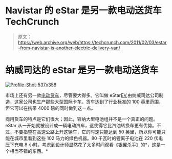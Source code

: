 # Navistar 的 eStar 是另一款电动送货车 TechCrunch

> 原文：<https://web.archive.org/web/https://techcrunch.com/2011/02/03/estar-from-navistar-is-another-electric-delivery-van/>

# 纳威司达的 eStar 是另一款电动送货车

[![](img/33d5293e395d6a78c0f6437d4c0f7c1a.png "Profile-Shot-537x358")](https://web.archive.org/web/20221209232259/https://beta.techcrunch.com/wp-content/uploads/2011/02/profile-shot-537x358.jpg)

市场上还有另一款[电动货车](https://web.archive.org/web/20221209232259/http://www.crunchgear.com/2010/09/22/voltec-cargo-van-concept/)，尽管要大得多。它叫做 eStar[EV](https://web.archive.org/web/20221209232259/http://www.crunchgear.com/tag/evs),由纳威司达公司制造，这家公司也生产那些大型国际卡车。货车达到了行业标准的 100 英里范围，但它可以在携带 4000 磅的同时做到这一点。

商用货车的特点是它们很大；因此，容纳大型电池组并不是一个真正的问题。eStar 从一开始就被设计成一辆电动汽车，这使得它比汽油转换车更有优势。不过，不要指望在高速公路上开这辆车，它的时速只能达到 50 英里，所以你可能只能在城市里看到这些 102 马力的绿色机器。80 千瓦时的锂离子电池在 220 伏电压下充电 8 小时。考虑到设计师显然花了太多时间观看《银翼杀手》的*，这是一个相当不错的东西。*